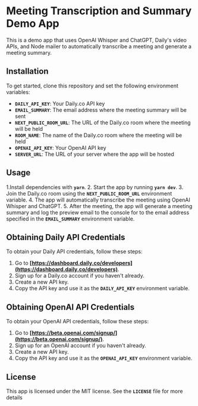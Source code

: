 # **Meeting Transcription and Summary Demo App**

This is a demo app that uses OpenAI Whisper and ChatGPT, Daily's video APIs, and Node mailer to automatically transcribe a meeting and generate a meeting summary.

## **Installation**

To get started, clone this repository and set the following environment variables:

- **`DAILY_API_KEY`**: Your Daily.co API key
- **`EMAIL_SUMMARY`**: The email address where the meeting summary will be sent
- **`NEXT_PUBLIC_ROOM_URL`**: The URL of the Daily.co room where the meeting will be held
- **`ROOM_NAME`**: The name of the Daily.co room where the meeting will be held
- **`OPENAI_API_KEY`**: Your OpenAI API key
- **`SERVER_URL`**: The URL of your server where the app will be hosted

## **Usage**

1.Install dependencies with **`yarn`**.
2. Start the app by running **`yarn dev`**.
3. Join the Daily.co room using the **`NEXT_PUBLIC_ROOM_URL`** environment variable.
4. The app will automatically transcribe the meeting using OpenAI Whisper and ChatGPT.
5. After the meeting, the app will generate a meeting summary and log the preview email to the console for to the email address specified in the **`EMAIL_SUMMARY`** environment variable.

## **Obtaining Daily API Credentials**

To obtain your Daily API credentials, follow these steps:

1. Go to **[https://dashboard.daily.co/developers](https://dashboard.daily.co/developers)**.
2. Sign up for a Daily.co account if you haven't already.
3. Create a new API key.
4. Copy the API key and use it as the **`DAILY_API_KEY`** environment variable.

## **Obtaining OpenAI API Credentials**

To obtain your OpenAI API credentials, follow these steps:

1. Go to **[https://beta.openai.com/signup/](https://beta.openai.com/signup/)**.
2. Sign up for an OpenAI account if you haven't already.
3. Create a new API key.
4. Copy the API key and use it as the **`OPENAI_API_KEY`** environment variable.

## **License**

This app is licensed under the MIT license. See the **`LICENSE`** file for more details
